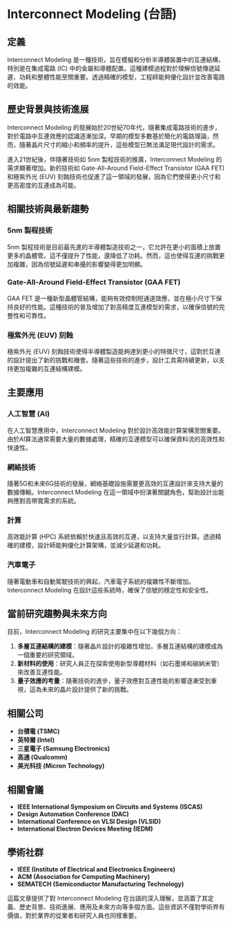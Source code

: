 # Interconnect Modeling (台語)

## 定義

Interconnect Modeling 是一種技術，旨在模擬和分析半導體裝置中的互連結構，特別是在集成電路 (IC) 中的金屬和導體配置。這種建模過程對於理解信號傳遞延遲、功耗和整體性能至關重要。透過精確的模型，工程師能夠優化設計並改善電路的效能。

## 歷史背景與技術進展

Interconnect Modeling 的發展始於20世紀70年代，隨著集成電路技術的進步，對於電路中互連效應的認識逐漸加深。早期的模型多數基於簡化的電路理論，然而，隨著晶片尺寸的縮小和頻率的提升，這些模型已無法滿足現代設計的需求。

進入21世紀後，伴隨著技術如 5nm 製程技術的推廣，Interconnect Modeling 的需求顯著增加。新的技術如 Gate-All-Around Field-Effect Transistor (GAA FET) 和極紫外光 (EUV) 刻蝕技術也促進了這一領域的發展，因為它們使得更小尺寸和更高密度的互連成為可能。

## 相關技術與最新趨勢

### 5nm 製程技術

5nm 製程技術是目前最先進的半導體製造技術之一，它允許在更小的面積上放置更多的晶體管。這不僅提升了性能，還降低了功耗。然而，這也使得互連的挑戰更加複雜，因為信號延遲和串擾的影響變得更加明顯。

### Gate-All-Around Field-Effect Transistor (GAA FET)

GAA FET 是一種新型晶體管結構，能夠有效控制短通道效應，並在極小尺寸下保持良好的性能。這種技術的普及增加了對高精度互連模型的需求，以確保信號的完整性和可靠性。

### 極紫外光 (EUV) 刻蝕

極紫外光 (EUV) 刻蝕技術使得半導體製造能夠達到更小的特徵尺寸，這對於互連的設計提出了新的挑戰和機會。隨著這些技術的進步，設計工具需持續更新，以支持更加複雜的互連結構建模。

## 主要應用

### 人工智慧 (AI)

在人工智慧應用中，Interconnect Modeling 對於設計高效能計算架構至關重要。由於AI算法通常需要大量的數據處理，精確的互連模型可以確保資料流的高效性和快速性。

### 網絡技術

隨著5G和未來6G技術的發展，網絡基礎設施需要更高效的互連設計來支持大量的數據傳輸。Interconnect Modeling 在這一領域中扮演著關鍵角色，幫助設計出能夠應對高帶寬需求的系統。

### 計算

高效能計算 (HPC) 系統依賴於快速且高效的互連，以支持大量並行計算。透過精確的建模，設計師能夠優化計算架構，並減少延遲和功耗。

### 汽車電子

隨著電動車和自動駕駛技術的興起，汽車電子系統的複雜性不斷增加。Interconnect Modeling 在設計這些系統時，確保了信號的穩定性和安全性。

## 當前研究趨勢與未來方向

目前，Interconnect Modeling 的研究主要集中在以下幾個方向：

1. **多層互連結構的建模**：隨著晶片設計的複雜性增加，多層互連結構的建模成為一個重要的研究領域。
2. **新材料的使用**：研究人員正在探索使用新型導體材料（如石墨烯和碳納米管）來改善互連性能。
3. **量子效應的考量**：隨著技術的進步，量子效應對互連性能的影響逐漸受到重視，這為未來的晶片設計提供了新的挑戰。

## 相關公司

- **台積電 (TSMC)**
- **英特爾 (Intel)**
- **三星電子 (Samsung Electronics)**
- **高通 (Qualcomm)**
- **美光科技 (Micron Technology)**

## 相關會議

- **IEEE International Symposium on Circuits and Systems (ISCAS)**
- **Design Automation Conference (DAC)**
- **International Conference on VLSI Design (VLSID)**
- **International Electron Devices Meeting (IEDM)**

## 學術社群

- **IEEE (Institute of Electrical and Electronics Engineers)**
- **ACM (Association for Computing Machinery)**
- **SEMATECH (Semiconductor Manufacturing Technology)**

這篇文章提供了對 Interconnect Modeling 在台語的深入理解，並涵蓋了其定義、歷史背景、技術進展、應用及未來方向等多個方面。這些資訊不僅對學術界有價值，對於業界的從業者和研究人員也同樣重要。